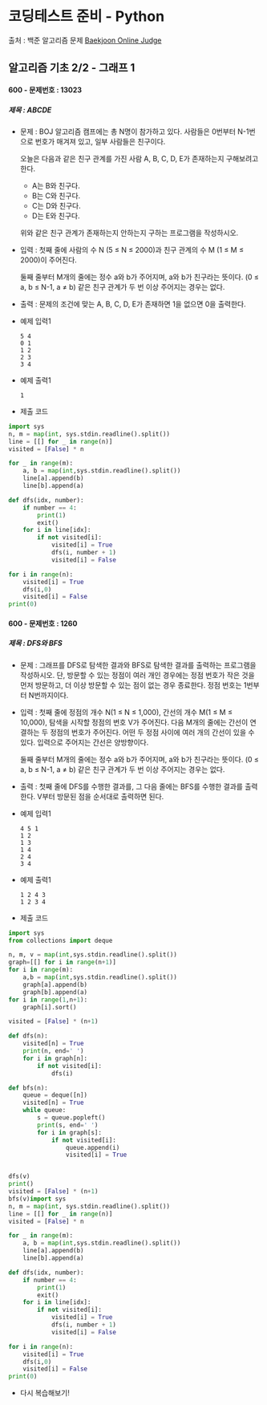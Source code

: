# 코딩테스트 준비 - Python



출처 : 백준 알고리즘 문제 [Baekjoon Online Judge](https://www.acmicpc.net/)



## 알고리즘 기초 2/2 - 그래프 1



#### 600 -  문제번호 : 13023

 ##### 제목 : ABCDE

- 문제 :  BOJ 알고리즘 캠프에는 총 N명이 참가하고 있다. 사람들은 0번부터 N-1번으로 번호가 매겨져 있고, 일부 사람들은 친구이다.

  오늘은 다음과 같은 친구 관계를 가진 사람 A, B, C, D, E가 존재하는지 구해보려고 한다.

  - A는 B와 친구다.
  - B는 C와 친구다.
  - C는 D와 친구다.
  - D는 E와 친구다.

  위와 같은 친구 관계가 존재하는지 안하는지 구하는 프로그램을 작성하시오.

- 입력 : 첫째 줄에 사람의 수 N (5 ≤ N ≤ 2000)과 친구 관계의 수 M (1 ≤ M ≤ 2000)이 주어진다.

  둘째 줄부터 M개의 줄에는 정수 a와 b가 주어지며, a와 b가 친구라는 뜻이다. (0 ≤ a, b ≤ N-1, a ≠ b) 같은 친구 관계가 두 번 이상 주어지는 경우는 없다.

- 출력 : 문제의 조건에 맞는 A, B, C, D, E가 존재하면 1을 없으면 0을 출력한다.

- 예제 입력1

  ```
  5 4
  0 1
  1 2
  2 3
  3 4
  ```

- 예제 출력1

  ```
  1
  ```

- 제출 코드

```python
import sys
n, m = map(int, sys.stdin.readline().split())
line = [[] for _ in range(n)]
visited = [False] * n

for _ in range(m):
    a, b = map(int,sys.stdin.readline().split())
    line[a].append(b)
    line[b].append(a)

def dfs(idx, number):
    if number == 4:
        print(1)
        exit()
    for i in line[idx]:
        if not visited[i]:
            visited[i] = True
            dfs(i, number + 1)
            visited[i] = False

for i in range(n):
    visited[i] = True
    dfs(i,0)
    visited[i] = False
print(0)
```



#### 600 -  문제번호 : 1260

 ##### 제목 : DFS와 BFS

- 문제 : 그래프를 DFS로 탐색한 결과와 BFS로 탐색한 결과를 출력하는 프로그램을 작성하시오. 단, 방문할 수 있는 정점이 여러 개인 경우에는 정점 번호가 작은 것을 먼저 방문하고, 더 이상 방문할 수 있는 점이 없는 경우 종료한다. 정점 번호는 1번부터 N번까지이다.

- 입력 : 첫째 줄에 정점의 개수 N(1 ≤ N ≤ 1,000), 간선의 개수 M(1 ≤ M ≤ 10,000), 탐색을 시작할 정점의 번호 V가 주어진다. 다음 M개의 줄에는 간선이 연결하는 두 정점의 번호가 주어진다. 어떤 두 정점 사이에 여러 개의 간선이 있을 수 있다. 입력으로 주어지는 간선은 양방향이다.

  둘째 줄부터 M개의 줄에는 정수 a와 b가 주어지며, a와 b가 친구라는 뜻이다. (0 ≤ a, b ≤ N-1, a ≠ b) 같은 친구 관계가 두 번 이상 주어지는 경우는 없다.

- 출력 : 첫째 줄에 DFS를 수행한 결과를, 그 다음 줄에는 BFS를 수행한 결과를 출력한다. V부터 방문된 점을 순서대로 출력하면 된다.

- 예제 입력1

  ```
  4 5 1
  1 2
  1 3
  1 4
  2 4
  3 4
  ```

- 예제 출력1

  ```
  1 2 4 3
  1 2 3 4
  ```

- 제출 코드

```python
import sys
from collections import deque

n, m, v = map(int,sys.stdin.readline().split())
graph=[[] for i in range(n+1)]
for i in range(m):
    a,b = map(int,sys.stdin.readline().split())
    graph[a].append(b)
    graph[b].append(a)
for i in range(1,n+1):
    graph[i].sort()

visited = [False] * (n+1)

def dfs(n):
    visited[n] = True
    print(n, end=' ')
    for i in graph[n]:
        if not visited[i]:
            dfs(i)

def bfs(n):
    queue = deque([n])
    visited[n] = True
    while queue:
        s = queue.popleft()
        print(s, end=' ')
        for i in graph[s]:
            if not visited[i]:
                queue.append(i)
                visited[i] = True


dfs(v)
print()
visited = [False] * (n+1)
bfs(v)import sys
n, m = map(int, sys.stdin.readline().split())
line = [[] for _ in range(n)]
visited = [False] * n

for _ in range(m):
    a, b = map(int,sys.stdin.readline().split())
    line[a].append(b)
    line[b].append(a)

def dfs(idx, number):
    if number == 4:
        print(1)
        exit()
    for i in line[idx]:
        if not visited[i]:
            visited[i] = True
            dfs(i, number + 1)
            visited[i] = False

for i in range(n):
    visited[i] = True
    dfs(i,0)
    visited[i] = False
print(0)
```

- 다시 복습해보기!